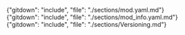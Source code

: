 <!-- toc{"maxDepth": 2, "headerSize": 2} -->

{"gitdown": "include", "file": "./sections/mod.yaml.md"}  
{"gitdown": "include", "file": "./sections/mod_info.yaml.md"}  
{"gitdown": "include", "file": "./sections/Versioning.md"}  
